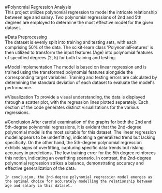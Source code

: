 #Polynomial Regression Analysis <br />
	This project utilizes polynomial regression to model the intricate relationship between age and salary. 
	Two polynomial regressions of 2nd and 5th degrees are employed to determine the most effective model for the given dataset.

#Data Preprocessing<br />
	The dataset is evenly split into training and testing sets, with each comprising 50% of the data. 
	The scikit-learn class 'PolynomialFeatures' is then utilized to transform the input features (Age) into polynomial features of specified degrees (2, 5) for both training and testing.

#Model Implementation
	The model is based on linear regression and is trained using the transformed polynomial features alongside the corresponding target variables. 
	Training and testing errors are calculated by determining the standard deviation of each dataset to evaluate the model's performance.

#Visualization
	To provide a visual understanding, the data is displayed through a scatter plot, with the regression lines plotted separately. Each section of the code generates distinct visualizations for the various regressions.

#Conclusion
	After careful examination of the graphs for both the 2nd and 5th-degree polynomial regressions, it is evident that the 2nd-degree polynomial model is the most suitable for this dataset. 
	The linear regression model appears to be underfitting, indicating a generalized trend but lacking specificity. 
	On the other hand, the 5th-degree polynomial regression exhibits signs of overfitting, capturing specific data trends but risking accuracy in predictions. 
	The low training error for the 5th degree reinforces this notion, indicating an overfitting scenario. 
	In contrast, the 2nd-degree polynomial regression strikes a balance, demonstrating accuracy and effective generalization of the data.

	In conclusion, the 2nd-degree polynomial regression model emerges as the optimal choice for accurately modelling the relationship between age and salary in this dataset.
